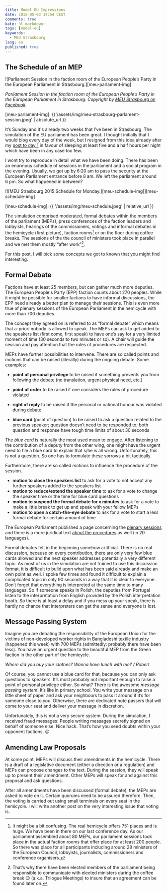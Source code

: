 ```yaml
---
title: Model EU Impressions
date: 2015-05-03 14:54 CEST
comments: true
kate: hl markdown;
tags: [model-eu]
keywords:
  - MEU Strasbourg
lang: en
published: true
---
```


## The Schedule of an MEP

![Parliament Session in the faction room of the European People’s Party in the European Parliament in Strasbourg.][meu-parlament-img]

*Parliament Session in the faction room of the European People’s Party in the European Parliament in Strasbourg. Copyright by [MEU Strasbourg on Facebook](https://www.facebook.com/meustrasbourg/photos/a.960959337256664.1073741838.235910456428226/961960990489832/).*

[meu-parlament-img]: {{'/assets/img/meu-strasbourg-parlament-session.jpeg' | absolute_url }}

It’s Sunday and it's already two weeks that I’ve been in Strasbourg. The simulation
of the EU parliament has been great. I thought initially that I would blog every
day of the week, but I resigned from this idea already after my
[post to day 1](/2015/04/12/model-eu-preparation-day-1/) in favour of sleeping
at least five and a half hours per night which have been in any case too few.

I wont try to reproduce in detail what we have been doing. There has been an enormous schedule
of sessions in the parliament and a social program in the evening. Usually, we got
up by 6:20 am to pass the security at the European Parliament entrance before 8 am.
We left the parliament around 6 pm. So what happened in between?

<!--more-->

[![MEU Strasbourg 2015 Schedule for Monday.][meu-schedule-img]][meu-schedule-img]

[meu-schedule-img]: {{ '/assets/img/meu-schedule.jpeg' | relative_url }}

The simulation comprised moderated, formal debates within the members of the parliament
(MEPs), press conferences of the faction leaders and lobbyists, hearings of the
commissioners, votings and informal debates in the hemicycle (first picture),
faction rooms[^faction-room] or on the floor during coffee breaks. The sessions
of the the council of ministers took place in parallel and we met them mostly
“after work”[^council-meeting].

[^faction-room]: It might be a bit confusing. The real hemicycle offers 751 places and is huge.
                 We have been in there on our last conference day. As our
                 parliament assembled about 80 MEPs, our parliament sessions took
                 place in the actual faction rooms that offer place for at least
                 200 people. So there was place for all participants including
                 around 28 ministers of the European Council, lobbyists, journalists,
                 commissioners and conference organisers.

[^council-meeting]: That’s why there have been elected members of the parliament being
                    responsible to communicate with elected ministers during the coffee
                    break :wink: (a.k.a. Trilogue Meetings) to insure that an agreement
                    can be found later on.

For this post, I will pick some concepts we got to known that you might find interesting.

## Formal Debate

Factions have at least 25 members, but can gather much more deputies. The
European People's Party (EPP) faction counts about 270 peoples. While it might
be possible for smaller factions to have informal discussions, the EPP need
already a better plan to manage their sessions. This is even more true of plenary
sessions of the European Parliament in the hemicycle with more than 700 deputies.

The concept they agreed on is referred to as “formal debate” which means that
a-priori nobody is allowed to speak. The MEPs can ask to get added to the speakers list
(first come, first speak) to have one’s say for a very limited moment of time
(30 seconds to two minutes or so). A chair will guide the session and pay attention
that the rules of procedures are respected.

MEPs have further possibilities to intervene. There are so called points and motions
that can be raised (literally) during the ongoing debate. Some examples:

- **point of personal privilege**
  to be raised if something prevents you from following the debate
  (no translation, urgent physical need, etc.)
- **point of order**
  to be raised if one considers the rules of procedure violated

- **right of reply** to be raised if the personal or national honour was violated during debate
- **blue card** (point of question) to be raised to ask a question related to the
  previous speaker; question doesn’t need to be responded to; both question and
  response have tough time limits of about 30 seconds

The *blue card* is naturally the most used mean to engage. After listening to the
contribution of a deputy from the other wing, one might have the urgent need
to file a blue card to explain that s/he is all wrong. Unfortunately, this is not
a question. So one has to formulate these sorrows a bit tactically.

Furthermore, there are so called *motions* to influence the procedure of the session.

- **motion to close the speakers list**
  to ask for a vote to not accept any further speakers added to the speakers list
- **motion to reduce/extend the speaker time**
  to ask for a vote to change the speaker time or the time for blue card questions
- **motion to suspend the formal debate for x minutes**
  to ask for a vote to make a little break to get up and speak with your fellow MEPs
- **motion to open a catch-the-eye debate**
  to ask for a vote to start a less formal debate for certain amount of time

The European Parliament published a page concerning the [plenary sessions] and
there is a more juridical text [about the procedures] as well (in 20 languages).

[plenary sessions]: http://www.europarl.europa.eu/plenary/en/guide-plenary.html
[about the procedures]: http://www.europarl.europa.eu/sides/getDoc.do?pubRef=-//EP//TEXT+RULES-EP+20150101+TOC+DOC+XML+V0//EN&language=EN

Formal debates felt in the beginning somehow artificial. There is no real discussion,
because on every contribution, there are only very few blue cards allowed and the
next speaker addresses potentially a very different topic. As most of us in the
simulation are not trained to use this discussion format, it is difficult to
build upon what has been said already and make an own point as well. I spoke few
times and found it difficult to explain a complicated topic in only 90 seconds in
a way that it is clear to everyone. Don’t forget that everything is interpreted
at the same time to many languages. So if someone speaks in Polish, the deputies
from Portugal listen to the interpretation from English provided by the Polish
interpretation booth. So there is at least a delay and if you mess up your speak,
there is hardly no chance that interpreters can get the sense and everyone is lost.

## Message Passing System

Imagine you are debating the responsibility of the European Union for the victims
of non-developed worker rights in Bangladeshi textile industry (happened this week)
with 700 MEPs (admittedly: probably there have been less). You have an urgent question
to the beautiful MEP from the Green faction in the other part of the hemicycle.

*Where did you buy your clothes? Wanna have lunch with me? / Robert*

Of course, you cannot use a blue card for that, because you can only ask questions
to speakers. It’s most probably not important enough to raise a point of personal
privilege either. So what? There is the awesome *message passing system*! It’s
like in primary school. You write your message on a little sheet of paper and ask
your neighbours to pass it around if it’s for someone close to you. Otherwise,
there are dedicated note passers that will come to your seat and deliver your
message in discretion.

Unfortunately, this is not a very secure system. During the simulation, I received
fraud messages: People writing messages secretly signed on behalf of someone
else. Nice hack. That’s how you seed doubts within your opponent factions. :wink:

## Amending Law Proposals

At some point, MEPs will discuss their amendments in the hemicycle. There is a draft
of a legislative document (either a direction or a regulation) and MEPs can propose
changes to the text. During the session, they will speak up to present their
amendment. Other MEPs will speak for and against this proposal and ask questions.

After all amendments have been discussed (formal debate), the MEPs are asked to
vote on it. Certain quorums need to be assured therefore. Then, the voting is
carried out using small terminals on every seat in the hemicycle.
I will write another post on the very interesting issue that voting is.
